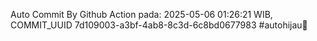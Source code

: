 Auto Commit By Github Action pada: 2025-05-06 01:26:21 WIB, COMMIT_UUID 7d109003-a3bf-4ab8-8c3d-6c8bd0677983 #autohijau🗿
